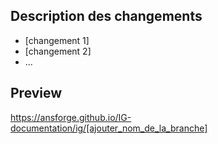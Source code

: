 ## Description des changements

* [changement 1]
* [changement 2]
* ...

## Preview

https://ansforge.github.io/IG-documentation/ig/[ajouter_nom_de_la_branche] 